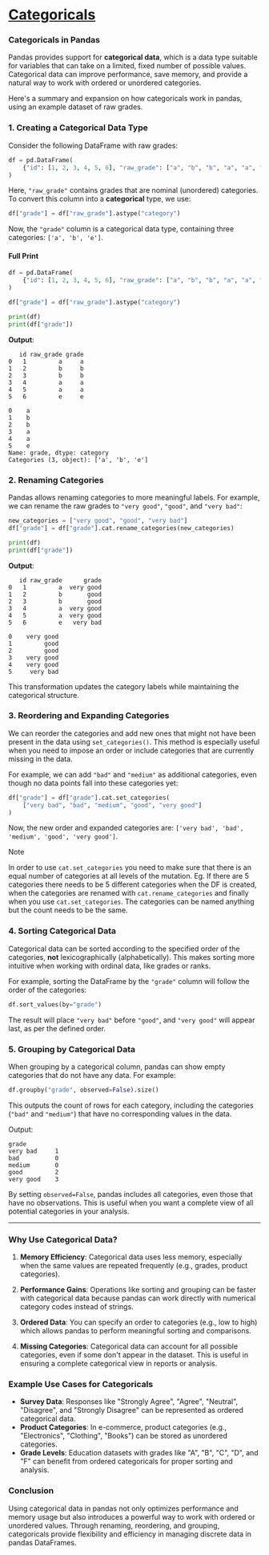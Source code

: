 # [Categoricals](https://pandas.pydata.org/docs/user_guide/10min.html#categoricals)
### Categoricals in Pandas

Pandas provides support for **categorical data**, which is a data type suitable for variables that can take on a limited, fixed number of possible values. Categorical data can improve performance, save memory, and provide a natural way to work with ordered or unordered categories.

Here's a summary and expansion on how categoricals work in pandas, using an example dataset of raw grades.

### 1. **Creating a Categorical Data Type**

Consider the following DataFrame with raw grades:

```python
df = pd.DataFrame(
    {"id": [1, 2, 3, 4, 5, 6], "raw_grade": ["a", "b", "b", "a", "a", "e"]}
)
```

Here, `"raw_grade"` contains grades that are nominal (unordered) categories. To convert this column into a **categorical** type, we use:

```python
df["grade"] = df["raw_grade"].astype("category")
```

Now, the `"grade"` column is a categorical data type, containing three categories: `['a', 'b', 'e']`.

#### Full Print
```python
df = pd.DataFrame(
    {"id": [1, 2, 3, 4, 5, 6], "raw_grade": ["a", "b", "b", "a", "a", "e"]}
)

df["grade"] = df["raw_grade"].astype("category")

print(df)
print(df["grade"])
```

**Output**:
```
   id raw_grade grade
0   1         a     a
1   2         b     b
2   3         b     b
3   4         a     a
4   5         a     a
5   6         e     e

0    a
1    b
2    b
3    a
4    a
5    e
Name: grade, dtype: category
Categories (3, object): ['a', 'b', 'e']
```

### 2. **Renaming Categories**

Pandas allows renaming categories to more meaningful labels. For example, we can rename the raw grades to `"very good"`, `"good"`, and `"very bad"`:

```python
new_categories = ["very good", "good", "very bad"]
df["grade"] = df["grade"].cat.rename_categories(new_categories)

print(df)
print(df["grade"])
```

**Output**:
```
   id raw_grade      grade
0   1         a  very good
1   2         b       good
2   3         b       good
3   4         a  very good
4   5         a  very good
5   6         e   very bad

0    very good
1         good
2         good
3    very good
4    very good
5     very bad
```

This transformation updates the category labels while maintaining the categorical structure.

### 3. **Reordering and Expanding Categories**

We can reorder the categories and add new ones that might not have been present in the data using `set_categories()`. This method is especially useful when you need to impose an order or include categories that are currently missing in the data. 

For example, we can add `"bad"` and `"medium"` as additional categories, even though no data points fall into these categories yet:

```python
df["grade"] = df["grade"].cat.set_categories(
    ["very bad", "bad", "medium", "good", "very good"]
)
```

Now, the new order and expanded categories are: `['very bad', 'bad', 'medium', 'good', 'very good']`.

> [!note] 
> In order to use `cat.set_categories` you need to make sure that there is an equal number of categories at all levels of the mutation. Eg. If there are 5 categories there needs to be 5 different categories when the DF is created, when the categories are renamed with `cat.rename_categories` and finally when you use `cat.set_categories`.
> The categories can be named anything but the count needs to be the same.

### 4. **Sorting Categorical Data**

Categorical data can be sorted according to the specified order of the categories, **not** lexicographically (alphabetically). This makes sorting more intuitive when working with ordinal data, like grades or ranks.

For example, sorting the DataFrame by the `"grade"` column will follow the order of the categories:

```python
df.sort_values(by="grade")
```

The result will place `"very bad"` before `"good"`, and `"very good"` will appear last, as per the defined order.

### 5. **Grouping by Categorical Data**

When grouping by a categorical column, pandas can show empty categories that do not have any data. For example:

```python
df.groupby("grade", observed=False).size()
```

This outputs the count of rows for each category, including the categories (`"bad"` and `"medium"`) that have no corresponding values in the data.

Output:
```
grade
very bad     1
bad          0
medium       0
good         2
very good    3
```

By setting `observed=False`, pandas includes all categories, even those that have no observations. This is useful when you want a complete view of all potential categories in your analysis.

---

### Why Use Categorical Data?

1. **Memory Efficiency**: Categorical data uses less memory, especially when the same values are repeated frequently (e.g., grades, product categories).
   
2. **Performance Gains**: Operations like sorting and grouping can be faster with categorical data because pandas can work directly with numerical category codes instead of strings.
   
3. **Ordered Data**: You can specify an order to categories (e.g., low to high) which allows pandas to perform meaningful sorting and comparisons.
   
4. **Missing Categories**: Categorical data can account for all possible categories, even if some don't appear in the dataset. This is useful in ensuring a complete categorical view in reports or analysis.

### Example Use Cases for Categoricals
- **Survey Data**: Responses like "Strongly Agree", "Agree", "Neutral", "Disagree", and "Strongly Disagree" can be represented as ordered categorical data.
- **Product Categories**: In e-commerce, product categories (e.g., "Electronics", "Clothing", "Books") can be stored as unordered categories.
- **Grade Levels**: Education datasets with grades like "A", "B", "C", "D", and "F" can benefit from ordered categoricals for proper sorting and analysis.

### Conclusion
Using categorical data in pandas not only optimizes performance and memory usage but also introduces a powerful way to work with ordered or unordered values. Through renaming, reordering, and grouping, categoricals provide flexibility and efficiency in managing discrete data in pandas DataFrames.